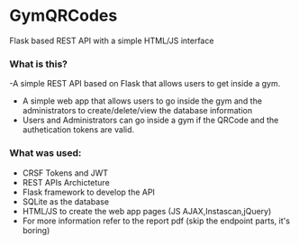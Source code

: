 # GymQRCodes

Flask based REST API with a simple HTML/JS interface

### What is this?

-A simple REST API based on Flask that allows users to get inside a gym.
- A simple web app that allows users to go inside the gym and the administrators to create/delete/view the database information
- Users and Administrators can go inside a gym if the QRCode and the authetication tokens are valid.

### What was used:

- CRSF Tokens and JWT
- REST APIs Archicteture
- Flask framework to develop the API
- SQLite as the database
- HTML/JS to create the web app pages (JS AJAX,Instascan,jQuery)
- For more information refer to the report pdf (skip the endpoint parts, it's boring)
